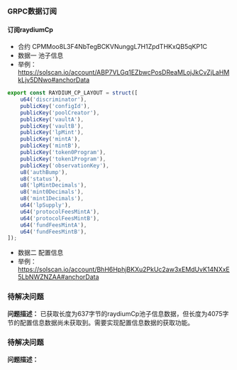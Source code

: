 ### GRPC数据订阅

#### 订阅raydiumCp
* 合约 CPMMoo8L3F4NbTegBCKVNunggL7H1ZpdTHKxQB5qKP1C
* 数据一 池子信息
* 举例：https://solscan.io/account/ABP7VLGq1EZbwcPosDReaMLojJkCvZjLaHMkLjv5DNwo#anchorData
```Typescript
export const RAYDIUM_CP_LAYOUT = struct([
    u64('discriminator'),
    publicKey('configId'),
    publicKey('poolCreator'),
    publicKey('vaultA'),
    publicKey('vaultB'),
    publicKey('lpMint'),
    publicKey('mintA'),
    publicKey('mintB'),
    publicKey('token0Program'),
    publicKey('token1Program'),
    publicKey('observationKey'),
    u8('authBump'),
    u8('status'),
    u8('lpMintDecimals'),
    u8('mint0Decimals'),
    u8('mint1Decimals'),
    u64('lpSupply'),
    u64('protocolFeesMintA'),
    u64('protocolFeesMintB'),
    u64('fundFeesMintA'),
    u64('fundFeesMintB'),
]);
```
* 数据二 配置信息
* 举例：https://solscan.io/account/BhH6HphjBKXu2PkUc2aw3xEMdUvK14NXxE5LbNWZNZAA#anchorData

### 待解决问题

**问题描述：**
已获取长度为637字节的raydiumCp池子信息数据，但长度为4075字节的配置信息数据尚未获取到。需要实现配置信息数据的获取功能。



### 待解决问题


**问题描述：**




